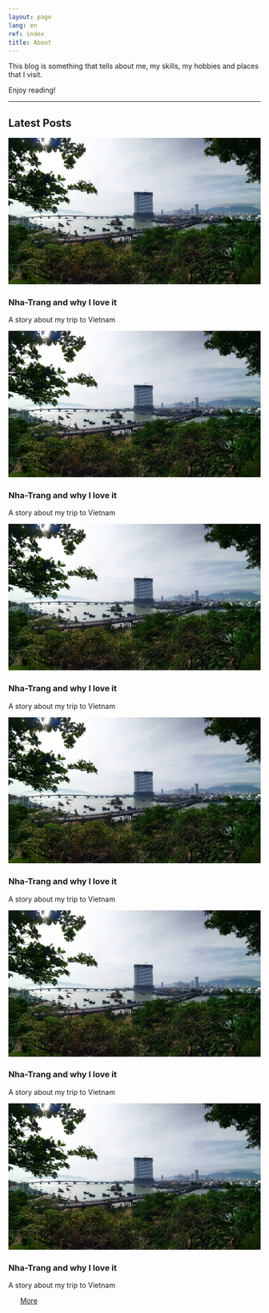 ```yaml
---
layout: page
lang: en
ref: index
title: About
---
```


<p>This blog is something that tells about me, my skills, my hobbies and places that I visit.</p>
<p>Enjoy reading!</p>
<hr>
<h2>Latest Posts</h2>

<div class="row">
    <article class="6u 12u$(xsmall) work-item">
        <a href="Nha-Trang-and-why-I-love-it" class="image fit thumb"><img src="/images/travel/Vietnam/Nha-Trang cover.jpg" /></a>
        <h3>Nha-Trang and why I love it</h3>
        <p>A story about my trip to Vietnam</p>
    </article>
    <article class="6u$ 12u$(xsmall) work-item">
        <a href="#" class="image fit thumb"><img src="/images/travel/Vietnam/Nha-Trang cover.jpg" /></a>
        <h3>Nha-Trang and why I love it</h3>
        <p>A story about my trip to Vietnam</p>
    </article>
    <article class="6u 12u$(xsmall) work-item">
        <a href="#" class="image fit thumb"><img src="/images/travel/Vietnam/Nha-Trang cover.jpg" /></a>
        <h3>Nha-Trang and why I love it</h3>
        <p>A story about my trip to Vietnam</p>
    </article>
    <article class="6u$ 12u$(xsmall) work-item">
        <a href="#" class="image fit thumb"><img src="/images/travel/Vietnam/Nha-Trang cover.jpg" /></a>
        <h3>Nha-Trang and why I love it</h3>
        <p>A story about my trip to Vietnam</p>
    </article>
    <article class="6u 12u$(xsmall) work-item">
        <a href="#" class="image fit thumb"><img src="/images/travel/Vietnam/Nha-Trang cover.jpg" /></a>
        <h3>Nha-Trang and why I love it</h3>
        <p>A story about my trip to Vietnam</p>
    </article>
    <article class="6u 12u$(xsmall) work-item">
        <a href="#" class="image fit thumb"><img src="/images/travel/Vietnam/Nha-Trang cover.jpg" /></a>
        <h3>Nha-Trang and why I love it</h3>
        <p>A story about my trip to Vietnam</p>
    </article>
</div>

<ul class="actions">
    <a href="travel" class="button small">More</a>
</ul>